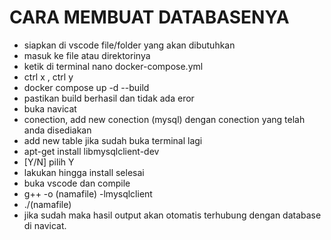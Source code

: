 # CARA MEMBUAT DATABASENYA
- siapkan di vscode file/folder yang akan dibutuhkan 
- masuk ke file atau direktorinya
- ketik di terminal nano docker-compose.yml 
- ctrl x , ctrl y
- docker compose up -d --build 
- pastikan build berhasil dan tidak ada eror 
- buka navicat
- conection, add new conection (mysql) dengan conection yang telah anda disediakan
- add new table jika sudah buka terminal lagi
- apt-get install libmysqlclient-dev 
- [Y/N] pilih Y
- lakukan hingga install selesai
- buka vscode dan compile 
- g++ -o (namafile) -lmysqlclient
- ./(namafile)
- jika sudah maka hasil output akan otomatis terhubung dengan database di navicat. 